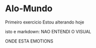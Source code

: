 # Alo-Mundo
Primeiro exercicio
Estou alterando hoje

isto e markdown:
NAO ENTENDI  O VISUAL

ONDE ESTA EMOTIONS
